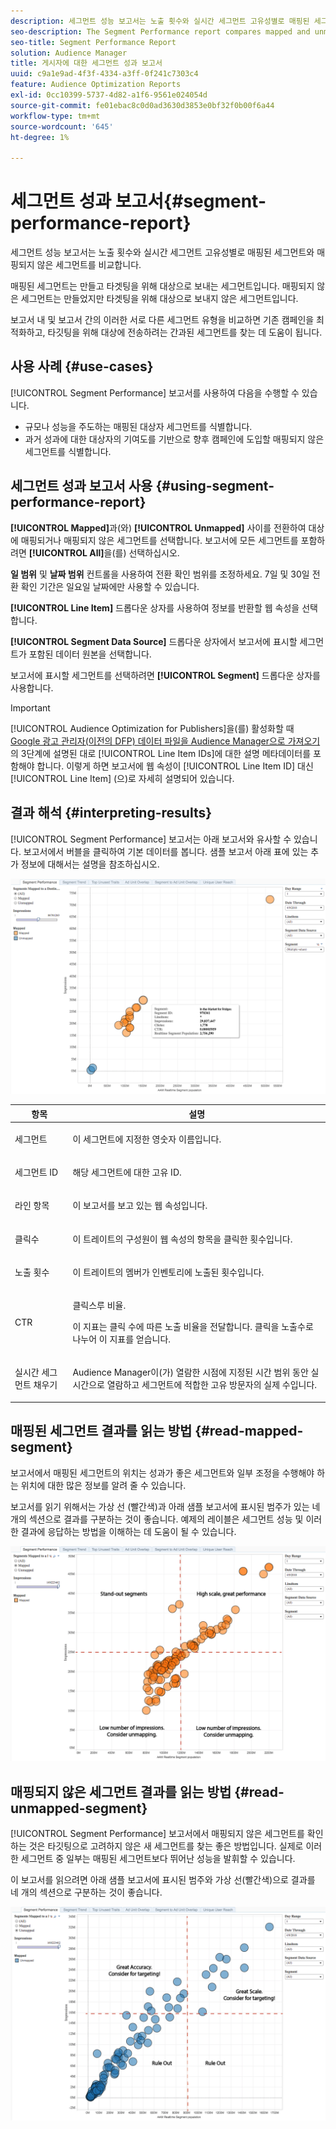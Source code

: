 ```yaml
---
description: 세그먼트 성능 보고서는 노출 횟수와 실시간 세그먼트 고유성별로 매핑된 세그먼트와 매핑되지 않은 세그먼트를 비교합니다. 매핑된 세그먼트는 만들고 타겟팅을 위해 대상으로 보내는 세그먼트입니다. 매핑되지 않은 세그먼트는 만들었지만 타겟팅을 위해 대상으로 보내지 않은 세그먼트입니다. 보고서 내 및 보고서 간의 이러한 서로 다른 세그먼트 유형을 비교하면 기존 캠페인을 최적화하고, 타깃팅을 위해 대상에 전송하려는 간과된 세그먼트를 찾는 데 도움이 됩니다.
seo-description: The Segment Performance report compares mapped and unmapped segments by impressions and Real-Time Segment Uniques. A mapped segment is a segment you create and send to a destination for targeting. An unmapped segment is a segment that you've created but have not sent to a destination for targeting. Comparing these different segment types within and between reports helps you optimize existing campaigns and find overlooked segments that you may want to send to a destination for targeting.
seo-title: Segment Performance Report
solution: Audience Manager
title: 게시자에 대한 세그먼트 성과 보고서
uuid: c9a1e9ad-4f3f-4334-a3ff-0f241c7303c4
feature: Audience Optimization Reports
exl-id: 0cc10399-5737-4d82-a1f6-9561e024054d
source-git-commit: fe01ebac8c0d0ad3630d3853e0bf32f0b00f6a44
workflow-type: tm+mt
source-wordcount: '645'
ht-degree: 1%

---
```


# 세그먼트 성과 보고서{#segment-performance-report}

세그먼트 성능 보고서는 노출 횟수와 실시간 세그먼트 고유성별로 매핑된 세그먼트와 매핑되지 않은 세그먼트를 비교합니다.

매핑된 세그먼트는 만들고 타겟팅을 위해 대상으로 보내는 세그먼트입니다. 매핑되지 않은 세그먼트는 만들었지만 타겟팅을 위해 대상으로 보내지 않은 세그먼트입니다.

보고서 내 및 보고서 간의 이러한 서로 다른 세그먼트 유형을 비교하면 기존 캠페인을 최적화하고, 타깃팅을 위해 대상에 전송하려는 간과된 세그먼트를 찾는 데 도움이 됩니다.

## 사용 사례 {#use-cases}

[!UICONTROL Segment Performance] 보고서를 사용하여 다음을 수행할 수 있습니다.

* 규모나 성능을 주도하는 매핑된 대상자 세그먼트를 식별합니다.
* 과거 성과에 대한 대상자의 기여도를 기반으로 향후 캠페인에 도입할 매핑되지 않은 세그먼트를 식별합니다.

## 세그먼트 성과 보고서 사용 {#using-segment-performance-report}

**[!UICONTROL Mapped]**&#x200B;과(와) **[!UICONTROL Unmapped]** 사이를 전환하여 대상에 매핑되거나 매핑되지 않은 세그먼트를 선택합니다. 보고서에 모든 세그먼트를 포함하려면 **[!UICONTROL All]**&#x200B;을(를) 선택하십시오.

**일 범위** 및 **날짜 범위** 컨트롤을 사용하여 전환 확인 범위를 조정하세요. 7일 및 30일 전환 확인 기간은 일요일 날짜에만 사용할 수 있습니다.

**[!UICONTROL Line Item]** 드롭다운 상자를 사용하여 정보를 반환할 웹 속성을 선택합니다.

**[!UICONTROL Segment Data Source]** 드롭다운 상자에서 보고서에 표시할 세그먼트가 포함된 데이터 원본을 선택합니다.

보고서에 표시할 세그먼트를 선택하려면 **[!UICONTROL Segment]** 드롭다운 상자를 사용합니다.

>[!IMPORTANT]
>
>[!UICONTROL Audience Optimization for Publishers]을(를) 활성화할 때 [Google 광고 관리자(이전의 DFP) 데이터 파일을 Audience Manager으로 가져오기](../../../reporting/audience-optimization-reports/aor-publishers/import-dfp.md)의 3단계에 설명된 대로 [!UICONTROL Line Item IDs]에 대한 설명 메타데이터를 포함해야 합니다. 이렇게 하면 보고서에 웹 속성이 [!UICONTROL Line Item ID] 대신 [!UICONTROL Line Item] (으)로 자세히 설명되어 있습니다.

## 결과 해석 {#interpreting-results}

[!UICONTROL Segment Performance] 보고서는 아래 보고서와 유사할 수 있습니다. 보고서에서 버블을 클릭하여 기본 데이터를 봅니다. 샘플 보고서 아래 표에 있는 추가 정보에 대해서는 설명을 참조하십시오.

![](assets/publisher_segment_performance.png)

<table id="table_AFE2540583C34835B04584693ADFD26A"> 
 <thead> 
  <tr> 
   <th colname="col1" class="entry"> 항목 </th> 
   <th colname="col2" class="entry"> 설명 </th> 
  </tr>
 </thead>
 <tbody> 
  <tr> 
   <td colname="col1"> <p>세그먼트 </p> </td> 
   <td colname="col2"> <p>이 세그먼트에 지정한 영숫자 이름입니다. </p> </td> 
  </tr> 
  <tr> 
   <td colname="col1"> <p>세그먼트 ID </p> </td> 
   <td colname="col2"> <p>해당 세그먼트에 대한 고유 ID. </p> </td> 
  </tr> 
  <tr> 
   <td colname="col1"> <p>라인 항목 </p> </td> 
   <td colname="col2"> <p>이 보고서를 보고 있는 웹 속성입니다. </p> </td> 
  </tr> 
  <tr> 
   <td colname="col1"> <p>클릭수 </p> </td> 
   <td colname="col2"> <p>이 트레이트의 구성원이 웹 속성의 항목을 클릭한 횟수입니다. </p> </td> 
  </tr> 
  <tr> 
   <td colname="col1"> <p>노출 횟수 </p> </td> 
   <td colname="col2"> <p>이 트레이트의 멤버가 인벤토리에 노출된 횟수입니다. </p> </td> 
  </tr> 
  <tr> 
   <td colname="col1"> <p>CTR </p> </td> 
   <td colname="col2"> <p>클릭스루 비율. </p> <p>이 지표는 클릭 수에 따른 노출 비율을 전달합니다. 클릭을 노출수로 나누어 이 지표를 얻습니다. </p> </td> 
  </tr> 
  <tr> 
   <td colname="col1"> <p>실시간 세그먼트 채우기 </p> </td> 
   <td colname="col2"> <p><span class="keyword"> Audience Manager</span>이(가) 열람한 시점에 지정된 시간 범위 동안 실시간으로 열람하고 세그먼트에 적합한 고유 방문자의 실제 수입니다. </p> </td> 
  </tr> 
 </tbody> 
</table>

## 매핑된 세그먼트 결과를 읽는 방법 {#read-mapped-segment}

보고서에서 매핑된 세그먼트의 위치는 성과가 좋은 세그먼트와 일부 조정을 수행해야 하는 위치에 대한 많은 정보를 알려 줄 수 있습니다.

보고서를 읽기 위해서는 가상 선 (빨간색)과 아래 샘플 보고서에 표시된 범주가 있는 네 개의 섹션으로 결과를 구분하는 것이 좋습니다. 예제의 레이블은 세그먼트 성능 및 이러한 결과에 응답하는 방법을 이해하는 데 도움이 될 수 있습니다.

![](assets/publisher_segment_performance_mapped.png)

## 매핑되지 않은 세그먼트 결과를 읽는 방법 {#read-unmapped-segment}

[!UICONTROL Segment Performance] 보고서에서 매핑되지 않은 세그먼트를 확인하는 것은 타깃팅으로 고려하지 않은 새 세그먼트를 찾는 좋은 방법입니다. 실제로 이러한 세그먼트 중 일부는 매핑된 세그먼트보다 뛰어난 성능을 발휘할 수 있습니다.

이 보고서를 읽으려면 아래 샘플 보고서에 표시된 범주와 가상 선(빨간색)으로 결과를 네 개의 섹션으로 구분하는 것이 좋습니다.

![](assets/publisher_segment_performance_unmapped.png)
